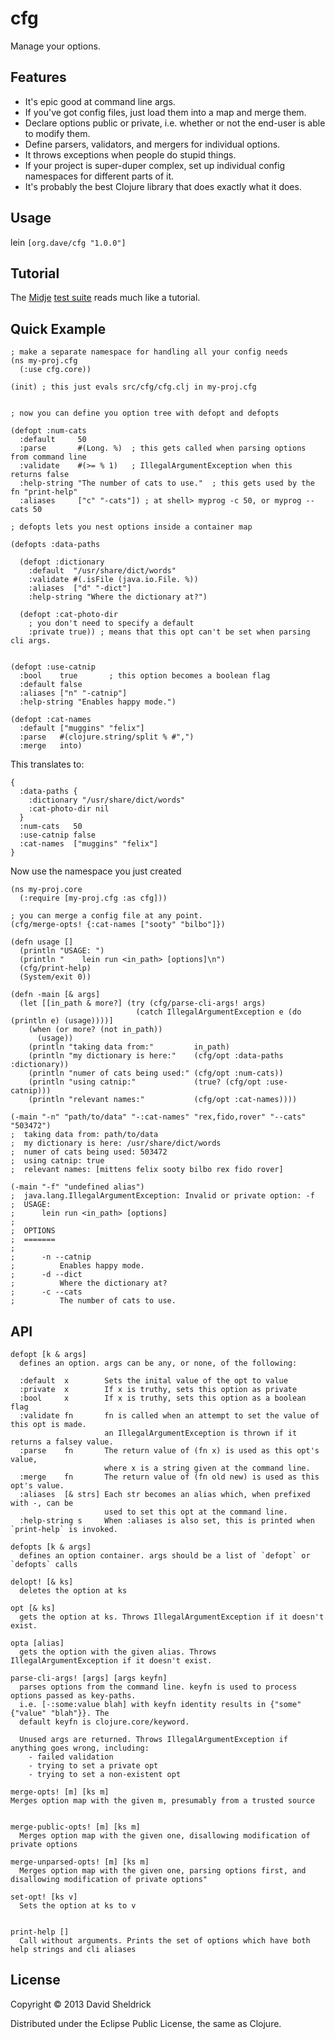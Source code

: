# cfg

Manage your options.

## Features

- It's epic good at command line args.
- If you've got config files, just load them into a map and merge them.
- Declare options public or private, i.e. whether or not the end-user is able to modify them.
- Define parsers, validators, and mergers for individual options.
- It throws exceptions when people do stupid things.
- If your project is super-duper complex, set up individual config namespaces for different parts of it.
- It's probably the best Clojure library that does exactly what it does.

## Usage

lein `[org.dave/cfg "1.0.0"]`

## Tutorial

The [Midje](https://github.com/marick/Midje) [test suite](http://github.com/ds300/cfg/tree/master/test/cfg/cfg_test.clj) reads much like a tutorial.

## Quick Example

    ; make a separate namespace for handling all your config needs
    (ns my-proj.cfg
      (:use cfg.core))
    
    (init) ; this just evals src/cfg/cfg.clj in my-proj.cfg
    
    
    ; now you can define you option tree with defopt and defopts
    
    (defopt :num-cats
      :default     50
      :parse       #(Long. %)  ; this gets called when parsing options from command line
      :validate    #(>= % 1)   ; IllegalArgumentException when this returns false
      :help-string "The number of cats to use."  ; this gets used by the fn "print-help"
      :aliases     ["c" "-cats"]) ; at shell> myprog -c 50, or myprog --cats 50
    
    ; defopts lets you nest options inside a container map
    
    (defopts :data-paths
    
      (defopt :dictionary
        :default  "/usr/share/dict/words"
        :validate #(.isFile (java.io.File. %)) 
        :aliases  ["d" "-dict"]
        :help-string "Where the dictionary at?")
    
      (defopt :cat-photo-dir
        ; you don't need to specify a default
        :private true)) ; means that this opt can't be set when parsing cli args.
    
    
    (defopt :use-catnip
      :bool    true       ; this option becomes a boolean flag
      :default false
      :aliases ["n" "-catnip"]
      :help-string "Enables happy mode.")
    
    (defopt :cat-names
      :default ["muggins" "felix"]
      :parse   #(clojure.string/split % #",")
      :merge   into)
    
This translates to:

    {
      :data-paths {
        :dictionary "/usr/share/dict/words"
        :cat-photo-dir nil
      }
      :num-cats   50
      :use-catnip false
      :cat-names  ["muggins" "felix"]
    }

Now use the namespace you just created
    
    (ns my-proj.core
      (:require [my-proj.cfg :as cfg]))
    
    ; you can merge a config file at any point.
    (cfg/merge-opts! {:cat-names ["sooty" "bilbo"]})
    
    (defn usage []
      (println "USAGE: ")
      (println "    lein run <in_path> [options]\n")
      (cfg/print-help)
      (System/exit 0))
    
    (defn -main [& args]
      (let [[in_path & more?] (try (cfg/parse-cli-args! args)
                                (catch IllegalArgumentException e (do (println e) (usage))))]
        (when (or more? (not in_path))
          (usage))
        (println "taking data from:"         in_path)
        (println "my dictionary is here:"    (cfg/opt :data-paths :dictionary))
        (println "numer of cats being used:" (cfg/opt :num-cats))
        (println "using catnip:"             (true? (cfg/opt :use-catnip)))
        (println "relevant names:"           (cfg/opt :cat-names))))
    
    (-main "-n" "path/to/data" "-:cat-names" "rex,fido,rover" "--cats" "503472")
    ;  taking data from: path/to/data
    ;  my dictionary is here: /usr/share/dict/words
    ;  numer of cats being used: 503472
    ;  using catnip: true
    ;  relevant names: [mittens felix sooty bilbo rex fido rover]
    
    (-main "-f" "undefined alias")
    ;  java.lang.IllegalArgumentException: Invalid or private option: -f
    ;  USAGE: 
    ;      lein run <in_path> [options]
    ;  
    ;  OPTIONS
    ;  =======
    ;  
    ;      -n --catnip
    ;          Enables happy mode.
    ;      -d --dict
    ;          Where the dictionary at?
    ;      -c --cats
    ;          The number of cats to use.

## API

    defopt [k & args]
      defines an option. args can be any, or none, of the following:

      :default  x        Sets the inital value of the opt to value
      :private  x        If x is truthy, sets this option as private
      :bool     x        If x is truthy, sets this option as a boolean flag
      :validate fn       fn is called when an attempt to set the value of this opt is made.
                         an IllegalArgumentException is thrown if it returns a falsey value.
      :parse    fn       The return value of (fn x) is used as this opt's value, 
                         where x is a string given at the command line.
      :merge    fn       The return value of (fn old new) is used as this opt's value.
      :aliases  [& strs] Each str becomes an alias which, when prefixed with -, can be
                         used to set this opt at the command line.
      :help-string s     When :aliases is also set, this is printed when `print-help` is invoked.

    defopts [k & args]
      defines an option container. args should be a list of `defopt` or `defopts` calls

    delopt! [& ks]
      deletes the option at ks

    opt [& ks]
      gets the option at ks. Throws IllegalArgumentException if it doesn't exist.

    opta [alias]
      gets the option with the given alias. Throws IllegalArgumentException if it doesn't exist.

    parse-cli-args! [args] [args keyfn]
      parses options from the command line. keyfn is used to process options passed as key-paths.
      i.e. [-:some:value blah] with keyfn identity results in {"some" {"value" "blah"}}. The
      default keyfn is clojure.core/keyword.

      Unused args are returned. Throws IllegalArgumentException if anything goes wrong, including:
        - failed validation
        - trying to set a private opt
        - trying to set a non-existent opt

    merge-opts! [m] [ks m]
    Merges option map with the given m, presumably from a trusted source


    merge-public-opts! [m] [ks m]
      Merges option map with the given one, disallowing modification of private options

    merge-unparsed-opts! [m] [ks m]
      Merges option map with the given one, parsing options first, and disallowing modification of private options"

    set-opt! [ks v]
      Sets the option at ks to v
      

    print-help []
      Call without arguments. Prints the set of options which have both help strings and cli aliases




## License

Copyright © 2013 David Sheldrick

Distributed under the Eclipse Public License, the same as Clojure.
